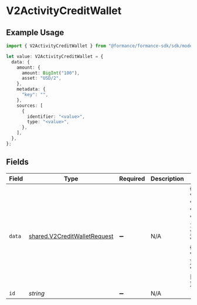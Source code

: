 # V2ActivityCreditWallet

## Example Usage

```typescript
import { V2ActivityCreditWallet } from "@formance/formance-sdk/sdk/models/shared";

let value: V2ActivityCreditWallet = {
  data: {
    amount: {
      amount: BigInt("100"),
      asset: "USD/2",
    },
    metadata: {
      "key": "",
    },
    sources: [
      {
        identifier: "<value>",
        type: "<value>",
      },
    ],
  },
};
```

## Fields

| Field                                                                                       | Type                                                                                        | Required                                                                                    | Description                                                                                 | Example                                                                                     |
| ------------------------------------------------------------------------------------------- | ------------------------------------------------------------------------------------------- | ------------------------------------------------------------------------------------------- | ------------------------------------------------------------------------------------------- | ------------------------------------------------------------------------------------------- |
| `data`                                                                                      | [shared.V2CreditWalletRequest](../../../sdk/models/shared/v2creditwalletrequest.md)         | :heavy_minus_sign:                                                                          | N/A                                                                                         | {<br/>"amount": {<br/>"asset": "USD/2",<br/>"amount": 100<br/>},<br/>"metadata": {<br/>"key": ""<br/>},<br/>"sources": []<br/>} |
| `id`                                                                                        | *string*                                                                                    | :heavy_minus_sign:                                                                          | N/A                                                                                         |                                                                                             |